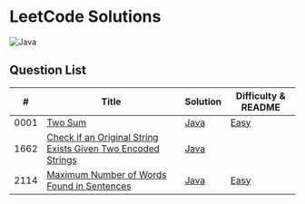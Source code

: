 # LeetCode Solutions

![Java](https://img.shields.io/badge/language-Java-orange.svg)



## Question List

| # | Title | Solution                                                                         | Difficulty & README                                                 |
|---| ----- |----------------------------------------------------------------------------------|---------------------------------------------------------------------|
|0001|[Two Sum](https://leetcode.com/problems/two-sum/) | [Java](./0001-two-sum/0001-two-sum.java) | [Easy](./0001-two-sum/README.md)                                    |
|1662|[Check if an Original String Exists Given Two Encoded Strings](https://leetcode.com/problems/check-if-two-string-arrays-are-equivalent/) | [Java](./1662-Check-If-Two-String-Arrays-are-Equivalent/1662-Check-If-Two-String-Arrays-are-Equivalent.java) |  |
|2114|[Maximum Number of Words Found in Sentences](https://leetcode.com/problems/maximum-number-of-words-found-in-sentences/) | [Java](./2114-Maximum-Number-of-Words-Found-in-Sentences/2114-maximum-number-of-words-found-in-sentences.java) | [Easy](./2114-Maximum-Number-of-Words-Found-in-Sentences/README.md) |

